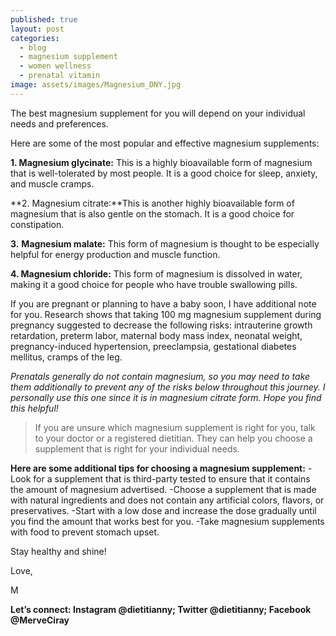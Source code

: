```yaml
---
published: true
layout: post
categories:
  - blog
  - magnesium supplement
  - women wellness
  - prenatal vitamin
image: assets/images/Magnesium_DNY.jpg
---
```


The best magnesium supplement for you will depend on your individual needs and preferences. 

Here are some of the most popular and effective magnesium supplements:

**1. Magnesium glycinate:** This is a highly bioavailable form of magnesium that is well-tolerated by most people. It is a good choice for sleep, anxiety, and muscle cramps.


**2. Magnesium citrate:**This is another highly bioavailable form of magnesium that is also gentle on the stomach. It is a good choice for constipation.


**3.** **Magnesium malate:** This form of magnesium is thought to be especially helpful for energy production and muscle function.


**4. Magnesium chloride:** This form of magnesium is dissolved in water, making it a good choice for people who have trouble swallowing pills.

If you are pregnant or planning to have a baby soon, I have additional note for you. Research shows that taking 100 mg magnesium supplement during pregnancy suggested to decrease the following risks: intrauterine growth retardation, preterm labor, maternal body mass index, neonatal weight, pregnancy-induced hypertension, preeclampsia, gestational diabetes mellitus, cramps of the leg. 

_Prenatals generally do not contain magnesium, so you may need to take them additionally to prevent any of the risks below throughout this journey. I personally use this one since it is in magnesium citrate form.
Hope you find this helpful!_

> If you are unsure which magnesium supplement is right for you, talk to your doctor or a registered dietitian. They can help you choose a supplement that is right for your individual needs.

**Here are some additional tips for choosing a magnesium supplement:**
-Look for a supplement that is third-party tested to ensure that it contains the amount of magnesium advertised.
-Choose a supplement that is made with natural ingredients and does not contain any artificial colors, flavors, or preservatives.
-Start with a low dose and increase the dose gradually until you find the amount that works best for you.
-Take magnesium supplements with food to prevent stomach upset.



Stay healthy and shine!
 
Love,

M

**Let’s connect: Instagram @dietitianny; Twitter @dietitianny; Facebook @MerveCiray**
